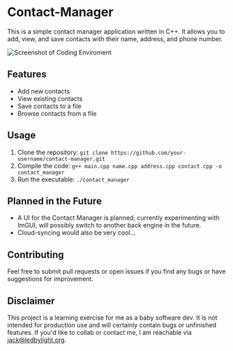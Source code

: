 # Contact-Manager

This is a simple contact manager application written in C++. It allows you to add, view, and save contacts with their name, address, and phone number.

![Screenshot of Coding Enviroment](https://drive.usercontent.google.com/download?id=1CmyBs3MtPrOVsGpbpyBVF_nAOm4kzFh7)

## Features

*   Add new contacts
*   View existing contacts
*   Save contacts to a file
*   Browse contacts from a file

## Usage

1.  Clone the repository: `git clone https://github.com/your-username/contact-manager.git`
2.  Compile the code: `g++ main.cpp name.cpp address.cpp contact.cpp -o contact_manager`
3.  Run the executable: `./contact_manager`

## Planned in the Future
*  A UI for the Contact Manager is planned; currently experimenting with ImGUI, will possibly switch to another back engine in the future.
*  Cloud-syncing would also be very cool...

## Contributing

Feel free to submit pull requests or open issues if you find any bugs or have suggestions for improvement.

## Disclaimer

This project is a learning exercise for me as a baby software dev. It is not intended for production use and will certainly contain bugs or unfinished features. If you'd like to collab or contact me, I am reachable via jack@ledbylight.org.
